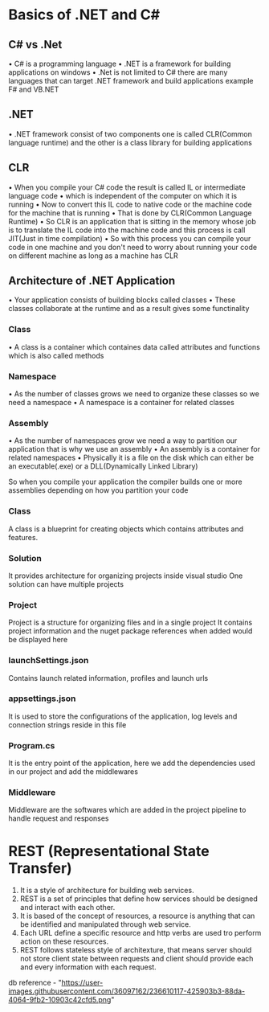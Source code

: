 # Basics of .NET and C#

## C# vs .Net

• C# is a programming language
• .NET is a framework for building applications on windows
• .Net is not limited to C# there are many languages that can target .NET framework and build applications example F# and VB.NET

## .NET

• .NET framework consist of two components one is called CLR(Common language runtime) and the other is a class library for building applications

## CLR
• When you compile your C# code the result is called IL or intermediate language code
• which is independent of the computer on which it is running
• Now to convert this IL code to native code or the machine code for the machine that is running
• That is done by CLR(Common Language Runtime)
• So CLR is an application that is sitting in the memory whose job is to translate the IL code into the machine code and this process is call JIT(Just in time compilation)
• So with this process you can compile your code in one machine and you don't need to worry about running your code on different machine as long as a machine has CLR
 
## Architecture of .NET Application
• Your application consists of building blocks called classes
• These classes collaborate at the runtime and as a result gives some functinality

### Class
• A class is a container which containes data called attributes and functions which is also called methods

### Namespace
• As the number of classes grows we need to organize these classes so we need a namespace
• A namespace is a container for related classes


### Assembly

• As the number of namespaces grow we need a way to partition our application that is why we use an assembly
• An assembly is a container for related namespaces
• Physically it is a file on the disk which can either be an executable(.exe) or a DLL(Dynamically Linked Library)

So when you compile your application the compiler builds one or more assemblies depending on how you partition your code

### Class 

A class is a blueprint for creating objects which contains attributes and features.

### Solution
It provides architecture for organizing projects inside visual studio
One solution can have multiple projects

### Project
Project is a structure for organizing files and in a single project
It contains project information and the nuget package references when added would be displayed here

### launchSettings.json
Contains launch related information, profiles and launch urls

### appsettings.json
It is used to store the configurations of the application, log levels and connection strings reside in this file

### Program.cs
It is the entry point of the application, here we add the dependencies used in our project and add the middlewares

### Middleware
Middleware are the softwares which are added in the project pipeline to handle request and responses

 
# REST (Representational State Transfer)
1. It is a style of architecture for building web services.
2. REST is a set of principles that define how services should be designed and interact with each other.
3. It is based of the concept of resources, a resource is anything that can be identified and manipulated through web service.
4. Each URL define a specific resource and http verbs are used tro perform action on these resources.
5. REST follows stateless style of architexture, that means server should not store client state between requests and client should provide each and every information with each request.


db reference - "https://user-images.githubusercontent.com/36097162/236610117-425903b3-88da-4064-9fb2-10903c42cfd5.png"
